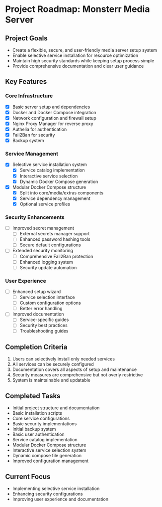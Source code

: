 # Project Roadmap: Monsterr Media Server

## Project Goals
- Create a flexible, secure, and user-friendly media server setup system
- Enable selective service installation for resource optimization
- Maintain high security standards while keeping setup process simple
- Provide comprehensive documentation and clear user guidance

## Key Features

### Core Infrastructure
- [x] Basic server setup and dependencies
- [x] Docker and Docker Compose integration
- [x] Network configuration and firewall setup
- [x] Nginx Proxy Manager for reverse proxy
- [x] Authelia for authentication
- [x] Fail2Ban for security
- [x] Backup system

### Service Management
- [x] Selective service installation system
  - [x] Service catalog implementation
  - [x] Interactive service selection
  - [x] Dynamic Docker Compose generation
- [x] Modular Docker Compose structure
  - [x] Split into core/media/extras components
  - [x] Service dependency management
  - [x] Optional service profiles

### Security Enhancements
- [ ] Improved secret management
  - [ ] External secrets manager support
  - [ ] Enhanced password hashing tools
  - [ ] Secure default configurations
- [ ] Extended security monitoring
  - [ ] Comprehensive Fail2Ban protection
  - [ ] Enhanced logging system
  - [ ] Security update automation

### User Experience
- [ ] Enhanced setup wizard
  - [ ] Service selection interface
  - [ ] Custom configuration options
  - [ ] Better error handling
- [ ] Improved documentation
  - [ ] Service-specific guides
  - [ ] Security best practices
  - [ ] Troubleshooting guides

## Completion Criteria
1. Users can selectively install only needed services
2. All services can be securely configured
3. Documentation covers all aspects of setup and maintenance
4. Security measures are comprehensive but not overly restrictive
5. System is maintainable and updatable

## Completed Tasks
- Initial project structure and documentation
- Basic installation scripts
- Core service configurations
- Basic security implementations
- Initial backup system
- Basic user authentication
- Service catalog implementation
- Modular Docker Compose structure
- Interactive service selection system
- Dynamic compose file generation
- Improved configuration management

## Current Focus
- Implementing selective service installation
- Enhancing security configurations
- Improving user experience and documentation
